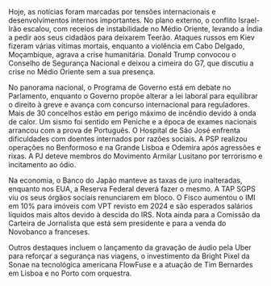 Hoje, as notícias foram marcadas por tensões internacionais e desenvolvimentos internos importantes. No plano externo, o conflito Israel-Irão escalou, com receios de instabilidade no Médio Oriente, levando a Índia a pedir aos seus cidadãos para deixarem Teerão. Ataques russos em Kiev fizeram várias vítimas mortais, enquanto a violência em Cabo Delgado, Moçambique, agrava a crise humanitária. Donald Trump convocou o Conselho de Segurança Nacional e deixou a cimeira do G7, que discutiu a crise no Médio Oriente sem a sua presença.

No panorama nacional, o Programa de Governo está em debate no Parlamento, enquanto o Governo propõe alterar a lei laboral para equilibrar o direito à greve e avança com concurso internacional para reguladores. Mais de 30 concelhos estão em perigo máximo de incêndio devido à onda de calor. Um sismo foi sentido em Peniche e a época de exames nacionais arrancou com a prova de Português. O Hospital de São José enfrenta dificuldades com doentes internados por razões sociais. A PSP realizou operações no Benformoso e na Grande Lisboa e Odemira após agressões e rixas. A PJ deteve membros do Movimento Armilar Lusitano por terrorismo e incitamento ao ódio.

Na economia, o Banco do Japão manteve as taxas de juro inalteradas, enquanto nos EUA, a Reserva Federal deverá fazer o mesmo. A TAP SGPS viu os seus órgãos sociais renunciarem em bloco. O Fisco aumentou o IMI em 10% para imóveis com VPT revisto em 2024 e são esperados salários líquidos mais altos devido à descida do IRS. Nota ainda para a Comissão da Carteira de Jornalista que está sem presidente e para a venda do Novobanco a franceses.

Outros destaques incluem o lançamento da gravação de áudio pela Uber para reforçar a segurança nas viagens, o investimento da Bright Pixel da Sonae na tecnológica americana FlowFuse e a atuação de Tim Bernardes em Lisboa e no Porto com orquestra.